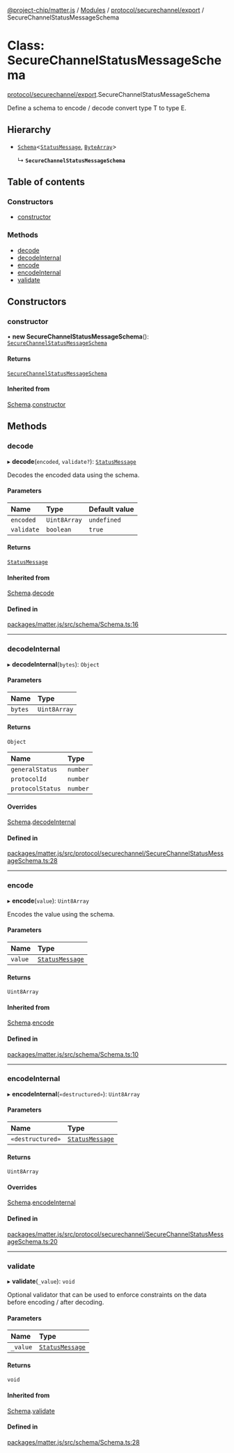 [@project-chip/matter.js](../README.md) / [Modules](../modules.md) / [protocol/securechannel/export](../modules/protocol_securechannel_export.md) / SecureChannelStatusMessageSchema

# Class: SecureChannelStatusMessageSchema

[protocol/securechannel/export](../modules/protocol_securechannel_export.md).SecureChannelStatusMessageSchema

Define a schema to encode / decode convert type T to type E.

## Hierarchy

- [`Schema`](schema_export.Schema.md)\<[`StatusMessage`](../modules/protocol_securechannel_export.md#statusmessage), [`ByteArray`](../modules/util_export.md#bytearray)\>

  ↳ **`SecureChannelStatusMessageSchema`**

## Table of contents

### Constructors

- [constructor](protocol_securechannel_export.SecureChannelStatusMessageSchema.md#constructor)

### Methods

- [decode](protocol_securechannel_export.SecureChannelStatusMessageSchema.md#decode)
- [decodeInternal](protocol_securechannel_export.SecureChannelStatusMessageSchema.md#decodeinternal)
- [encode](protocol_securechannel_export.SecureChannelStatusMessageSchema.md#encode)
- [encodeInternal](protocol_securechannel_export.SecureChannelStatusMessageSchema.md#encodeinternal)
- [validate](protocol_securechannel_export.SecureChannelStatusMessageSchema.md#validate)

## Constructors

### constructor

• **new SecureChannelStatusMessageSchema**(): [`SecureChannelStatusMessageSchema`](protocol_securechannel_export.SecureChannelStatusMessageSchema.md)

#### Returns

[`SecureChannelStatusMessageSchema`](protocol_securechannel_export.SecureChannelStatusMessageSchema.md)

#### Inherited from

[Schema](schema_export.Schema.md).[constructor](schema_export.Schema.md#constructor)

## Methods

### decode

▸ **decode**(`encoded`, `validate?`): [`StatusMessage`](../modules/protocol_securechannel_export.md#statusmessage)

Decodes the encoded data using the schema.

#### Parameters

| Name | Type | Default value |
| :------ | :------ | :------ |
| `encoded` | `Uint8Array` | `undefined` |
| `validate` | `boolean` | `true` |

#### Returns

[`StatusMessage`](../modules/protocol_securechannel_export.md#statusmessage)

#### Inherited from

[Schema](schema_export.Schema.md).[decode](schema_export.Schema.md#decode)

#### Defined in

[packages/matter.js/src/schema/Schema.ts:16](https://github.com/project-chip/matter.js/blob/6d3b6a5d957d88a9231d6ecab4bb41f8133112be/packages/matter.js/src/schema/Schema.ts#L16)

___

### decodeInternal

▸ **decodeInternal**(`bytes`): `Object`

#### Parameters

| Name | Type |
| :------ | :------ |
| `bytes` | `Uint8Array` |

#### Returns

`Object`

| Name | Type |
| :------ | :------ |
| `generalStatus` | `number` |
| `protocolId` | `number` |
| `protocolStatus` | `number` |

#### Overrides

[Schema](schema_export.Schema.md).[decodeInternal](schema_export.Schema.md#decodeinternal)

#### Defined in

[packages/matter.js/src/protocol/securechannel/SecureChannelStatusMessageSchema.ts:28](https://github.com/project-chip/matter.js/blob/6d3b6a5d957d88a9231d6ecab4bb41f8133112be/packages/matter.js/src/protocol/securechannel/SecureChannelStatusMessageSchema.ts#L28)

___

### encode

▸ **encode**(`value`): `Uint8Array`

Encodes the value using the schema.

#### Parameters

| Name | Type |
| :------ | :------ |
| `value` | [`StatusMessage`](../modules/protocol_securechannel_export.md#statusmessage) |

#### Returns

`Uint8Array`

#### Inherited from

[Schema](schema_export.Schema.md).[encode](schema_export.Schema.md#encode)

#### Defined in

[packages/matter.js/src/schema/Schema.ts:10](https://github.com/project-chip/matter.js/blob/6d3b6a5d957d88a9231d6ecab4bb41f8133112be/packages/matter.js/src/schema/Schema.ts#L10)

___

### encodeInternal

▸ **encodeInternal**(`«destructured»`): `Uint8Array`

#### Parameters

| Name | Type |
| :------ | :------ |
| `«destructured»` | [`StatusMessage`](../modules/protocol_securechannel_export.md#statusmessage) |

#### Returns

`Uint8Array`

#### Overrides

[Schema](schema_export.Schema.md).[encodeInternal](schema_export.Schema.md#encodeinternal)

#### Defined in

[packages/matter.js/src/protocol/securechannel/SecureChannelStatusMessageSchema.ts:20](https://github.com/project-chip/matter.js/blob/6d3b6a5d957d88a9231d6ecab4bb41f8133112be/packages/matter.js/src/protocol/securechannel/SecureChannelStatusMessageSchema.ts#L20)

___

### validate

▸ **validate**(`_value`): `void`

Optional validator that can be used to enforce constraints on the data before encoding / after decoding.

#### Parameters

| Name | Type |
| :------ | :------ |
| `_value` | [`StatusMessage`](../modules/protocol_securechannel_export.md#statusmessage) |

#### Returns

`void`

#### Inherited from

[Schema](schema_export.Schema.md).[validate](schema_export.Schema.md#validate)

#### Defined in

[packages/matter.js/src/schema/Schema.ts:28](https://github.com/project-chip/matter.js/blob/6d3b6a5d957d88a9231d6ecab4bb41f8133112be/packages/matter.js/src/schema/Schema.ts#L28)
